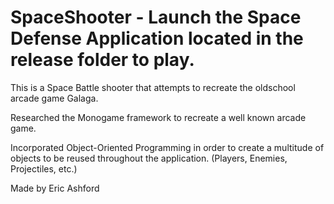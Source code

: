 # SpaceShooter - Launch the Space Defense Application located in the release folder to play.

This is a Space Battle shooter that attempts to recreate the oldschool arcade game Galaga.

Researched the Monogame framework to recreate a well known arcade game.

Incorporated Object-Oriented Programming in order to create a multitude of objects to be reused throughout the application. (Players, Enemies, Projectiles, etc.)

Made by Eric Ashford

